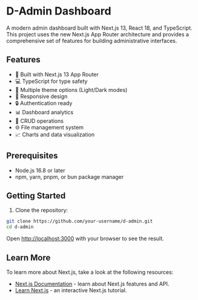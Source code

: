 # D-Admin Dashboard

A modern admin dashboard built with Next.js 13, React 18, and TypeScript. This project uses the new Next.js App Router architecture and provides a comprehensive
set of features for building administrative interfaces.

## Features

- 🚀 Built with Next.js 13 App Router
- 💻 TypeScript for type safety
- 🎨 Multiple theme options (Light/Dark modes)
- 📱 Responsive design
- 🔒 Authentication ready
- 📊 Dashboard analytics
- 📝 CRUD operations
- 🌐 File management system
- 📈 Charts and data visualization

## Prerequisites

- Node.js 16.8 or later
- npm, yarn, pnpm, or bun package manager

## Getting Started

1. Clone the repository:

```bash
git clone https://github.com/your-username/d-admin.git
cd d-admin

```

Open [http://localhost:3000](http://localhost:3000) with your browser to see the result.

## Learn More

To learn more about Next.js, take a look at the following resources:

- [Next.js Documentation](https://nextjs.org/docs) - learn about Next.js features and API.
- [Learn Next.js](https://nextjs.org/learn) - an interactive Next.js tutorial.
